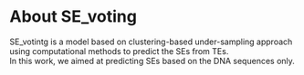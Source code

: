 # About SE_voting
SE_votintg is a model based on clustering-based under-sampling approach using computational methods to predict the SEs from TEs.  
In this work, we aimed at predicting SEs  based on the DNA sequences only.
